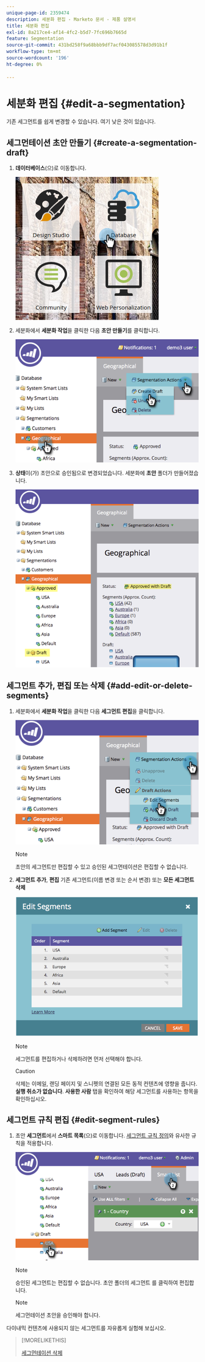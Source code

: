```yaml
---
unique-page-id: 2359474
description: 세분화 편집 - Marketo 문서 - 제품 설명서
title: 세분화 편집
exl-id: 8a217ce4-af14-4fc2-b5d7-7fc696b7665d
feature: Segmentation
source-git-commit: 431bd258f9a68bbb9df7acf043085578d3d91b1f
workflow-type: tm+mt
source-wordcount: '196'
ht-degree: 0%

---
```


# 세분화 편집 {#edit-a-segmentation}

기존 세그먼트를 쉽게 변경할 수 있습니다. 여기 낮은 것이 있습니다.

## 세그먼테이션 초안 만들기 {#create-a-segmentation-draft}

1. **데이터베이스**(으)로 이동합니다.

   ![](assets/db.png)

1. 세분화에서 **세분화 작업**&#x200B;을 클릭한 다음 **초안 만들기**&#x200B;를 클릭합니다.

   ![](assets/two.png)

1. **상태**&#x200B;이(가) 초안으로 승인됨으로 변경되었습니다. 세분화에 **초안** 폴더가 만들어졌습니다.

   ![](assets/three.png)

## 세그먼트 추가, 편집 또는 삭제 {#add-edit-or-delete-segments}

1. 세분화에서 **세분화 작업**&#x200B;을 클릭한 다음 **세그먼트 편집**&#x200B;을 클릭합니다.

   ![](assets/four.png)

   >[!NOTE]
   >
   >초안의 세그먼트만 편집할 수 있고 승인된 세그먼테이션은 편집할 수 없습니다.

1. **세그먼트 추가**, **편집** 기존 세그먼트(이름 변경 또는 순서 변경) 또는 **모든 세그먼트 삭제**

   ![](assets/image2014-9-16-9-3a6-3a9.png)

   >[!NOTE]
   >
   >세그먼트를 편집하거나 삭제하려면 먼저 선택해야 합니다.

   >[!CAUTION]
   >
   >삭제는 이메일, 랜딩 페이지 및 스니펫의 연결된 모든 동적 컨텐츠에 영향을 줍니다. **실행 취소가 없습니다**. **사용한 사람** 탭을 확인하여 해당 세그먼트를 사용하는 항목을 확인하십시오.

## 세그먼트 규칙 편집 {#edit-segment-rules}

1. 초안 **세그먼트**&#x200B;에서 **스마트 목록**(으)로 이동합니다. [세그먼트 규칙 정의](/help/marketo/product-docs/personalization/segmentation-and-snippets/segmentation/define-segment-rules.md)와 유사한 규칙을 적용합니다.

   ![](assets/image2014-9-16-9-3a6-3a20.png)

   >[!NOTE]
   >
   >승인된 세그먼트는 편집할 수 없습니다. 초안 폴더의 세그먼트 를 클릭하여 편집합니다.

   >[!NOTE]
   >
   >세그먼테이션 초안을 승인해야 합니다.

다이내믹 컨텐츠에 사용되지 않는 세그먼트를 자유롭게 실험해 보십시오.

>[!MORELIKETHIS]
>
>[세그먼테이션 삭제](/help/marketo/product-docs/personalization/segmentation-and-snippets/segmentation/delete-a-segmentation.md)
